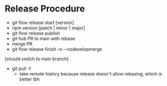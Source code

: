 # Release Procedure

- git flow release start [version]
- npm version [patch | minor | major]
- git flow release publish
- git hub PR to main with rebase
- merge PR
- git flow release finish -n --nodevelopmerge

[should switch to main branch]
- git pull -f
  - take remote history because release doesn't allow rebasing, which is better tbh

